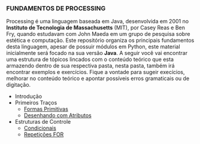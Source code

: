 ### FUNDAMENTOS DE PROCESSING


Processing é uma linguagem baseada em Java, desenvolvida em 2001  no **Instituto de Tecnologia de Massachusetts** (MIT), por Casey Reas e Ben Fry, quando estudavam com John Maeda em um grupo de pesquisa sobre estética e computação. Este repositório organiza os principais fundamentos desta linguagem, apesar de possuir módulos em Python, este material inicialmente será focado na sua versão **Java**. A seguir você vai encontrar uma estrutura de tópicos lincados com o conteúdo teórico que esta armazendo dentro de sua respectiva pasta, nesta pasta, também irá encontrar exemplos e exercícios. Fique a vontade para sugeir execícios, melhorar no conteúdo teórico e apontar possíveis erros gramaticais ou de digitação.

- Introdução<br>
- Primeiros Traços</br>
  - [Formas Primitivas](https://github.com/Evaldo-comp/Processing/blob/master/Java/Teoria/Formas%20Primitivas.md)
  - [Desenhando com Atributos](https://github.com/Evaldo-comp/Processing/blob/master/Java/Teoria/Desenhando%20com%20Atributos.md)
- Estruturas de Controle<br>
  - [Condicionais](https://github.com/Evaldo-comp/Processing/blob/master/Java/Teoria/Condicionais.md)
  - [Repetições FOR](https://github.com/Evaldo-comp/Processing/blob/master/Java/Teoria/La%C3%A7os%20de%20repeti%C3%A7%C3%A3o%20FOR.md)
